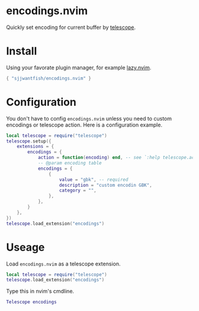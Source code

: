 # encodings.nvim
Quickly set encoding for current buffer by [telescope](https://github.com/nvim-telescope/telescope.nvim).

# Install
Using your favorate plugin manager, for example [lazy.nvim](https://github.com/folke/lazy.nvim).
```lua
{ "sjjwantfish/encodings.nvim" }
```

# Configuration
You don't have to config `encodings.nvim` unless you need to custom encodings or telescope action.
Here is a configuration example.
```lua
local telescope = require("telescope")
telescope.setup({
	extensions = {
        encodings = {
            action = function(encoding) end, -- see `:help telescope.actions`
            -- @param encoding table
            encodings = {
                {
                    value = "gbk", -- required
                    description = "custom encodin GBK",
                    category = "",
                },
            },
        }
	},
})
telescope.load_extension("encodings")
```

# Useage
Load `encodings.nvim` as a telescope extension.
```lua
local telescope = require("telescope")
telescope.load_extension("encodings")
```

Type this in nvim's cmdline.
```lua
Telescope encodings
```
